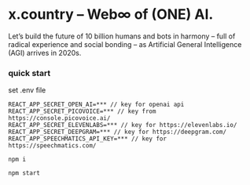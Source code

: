 # x.country – Web∞ of (ONE) AI.

Let’s build the future of 10 billion humans and bots in harmony – full of radical experience and social bonding – as Artificial General Intelligence (AGI) arrives in 2020s.

### quick start

set .env file
```
REACT_APP_SECRET_OPEN_AI=*** // key for openai api
REACT_APP_SECRET_PICOVOICE=*** // key from https://console.picovoice.ai/
REACT_APP_SECRET_ELEVENLABS=*** // key for https://elevenlabs.io/
REACT_APP_SECRET_DEEPGRAM=*** // key for https://deepgram.com/
REACT_APP_SPEECHMATICS_API_KEY=*** // key for https://speechmatics.com/
```

```
npm i
```

```
npm start
```
